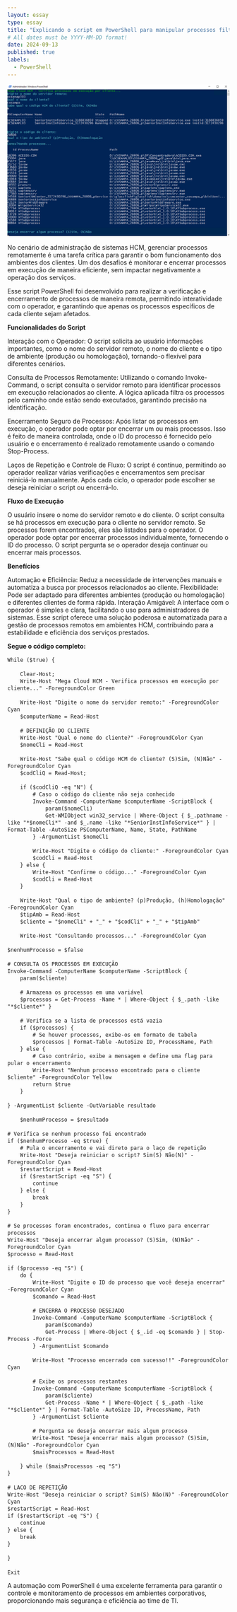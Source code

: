 ```yaml
---
layout: essay
type: essay
title: "Explicando o script em PowerShell para manipular processos filtrados por cliente"
# All dates must be YYYY-MM-DD format!
date: 2024-09-13
published: true
labels:
  - PowerShell
---
```


<img class="img-fluid" src="../img/consulta-processos.png">

No cenário de administração de sistemas HCM, gerenciar processos remotamente é uma tarefa crítica para garantir o bom funcionamento dos ambientes dos clientes. Um dos desafios é monitorar e encerrar processos em execução de maneira eficiente, sem impactar negativamente a operação dos serviços.

Esse script PowerShell foi desenvolvido para realizar a verificação e encerramento de processos de maneira remota, permitindo interatividade com o operador, e garantindo que apenas os processos específicos de cada cliente sejam afetados.

<b>Funcionalidades do Script</b>

Interação com o Operador: O script solicita ao usuário informações importantes, como o nome do servidor remoto, o nome do cliente e o tipo de ambiente (produção ou homologação), tornando-o flexível para diferentes cenários.

Consulta de Processos Remotamente: Utilizando o comando Invoke-Command, o script consulta o servidor remoto para identificar processos em execução relacionados ao cliente. A lógica aplicada filtra os processos pelo caminho onde estão sendo executados, garantindo precisão na identificação.

Encerramento Seguro de Processos: Após listar os processos em execução, o operador pode optar por encerrar um ou mais processos. Isso é feito de maneira controlada, onde o ID do processo é fornecido pelo usuário e o encerramento é realizado remotamente usando o comando Stop-Process.

Laços de Repetição e Controle de Fluxo: O script é contínuo, permitindo ao operador realizar várias verificações e encerramentos sem precisar reiniciá-lo manualmente. Após cada ciclo, o operador pode escolher se deseja reiniciar o script ou encerrá-lo.

<b>Fluxo de Execução</b>

O usuário insere o nome do servidor remoto e do cliente.
O script consulta se há processos em execução para o cliente no servidor remoto.
Se processos forem encontrados, eles são listados para o operador.
O operador pode optar por encerrar processos individualmente, fornecendo o ID do processo.
O script pergunta se o operador deseja continuar ou encerrar mais processos.

<b>Benefícios</b>

Automação e Eficiência: Reduz a necessidade de intervenções manuais e automatiza a busca por processos relacionados ao cliente.
Flexibilidade: Pode ser adaptado para diferentes ambientes (produção ou homologação) e diferentes clientes de forma rápida.
Interação Amigável: A interface com o operador é simples e clara, facilitando o uso para administradores de sistemas.
Esse script oferece uma solução poderosa e automatizada para a gestão de processos remotos em ambientes HCM, contribuindo para a estabilidade e eficiência dos serviços prestados.

<b>Segue o código completo:</b>
```
While ($true) {

    Clear-Host;
    Write-Host "Mega Cloud HCM - Verifica processos em execução por cliente..." -ForegroundColor Green

    Write-Host "Digite o nome do servidor remoto:" -ForegroundColor Cyan
    $computerName = Read-Host

    # DEFINIÇÃO DO CLIENTE
    Write-Host "Qual o nome do cliente?" -ForegroundColor Cyan
    $nomeCli = Read-Host

    Write-Host "Sabe qual o código HCM do cliente? (S)Sim, (N)Não" -ForegroundColor Cyan
    $codCliQ = Read-Host;

    if ($codCliQ -eq "N") {
        # Caso o código do cliente não seja conhecido
        Invoke-Command -ComputerName $computerName -ScriptBlock {
            param($nomeCli)
            Get-WMIObject win32_service | Where-Object { $_.pathname -like "*$nomeCli*" -and $_.name -like "*SeniorInstInfoService*" } | Format-Table -AutoSize PSComputerName, Name, State, PathName
        } -ArgumentList $nomeCli

        Write-Host "Digite o código do cliente:" -ForegroundColor Cyan
        $codCli = Read-Host
    } else {
        Write-Host "Confirme o código..." -ForegroundColor Cyan
        $codCli = Read-Host
    }

    Write-Host "Qual o tipo de ambiente? (p)Produção, (h)Homologação" -ForegroundColor Cyan
    $tipAmb = Read-Host
    $cliente = "$nomeCli" + "_" + "$codCli" + "_" + "$tipAmb"

    Write-Host "Consultando processos..." -ForegroundColor Cyan
    
$nenhumProcesso = $false

# CONSULTA OS PROCESSOS EM EXECUÇÃO
Invoke-Command -ComputerName $computerName -ScriptBlock {
    param($cliente)

    # Armazena os processos em uma variável
    $processos = Get-Process -Name * | Where-Object { $_.path -like "*$cliente*" }

    # Verifica se a lista de processos está vazia
    if ($processos) {
        # Se houver processos, exibe-os em formato de tabela
        $processos | Format-Table -AutoSize ID, ProcessName, Path
    } else {
        # Caso contrário, exibe a mensagem e define uma flag para pular o encerramento
        Write-Host "Nenhum processo encontrado para o cliente $cliente" -ForegroundColor Yellow
        return $true
    }

} -ArgumentList $cliente -OutVariable resultado

    $nenhumProcesso = $resultado

# Verifica se nenhum processo foi encontrado
if ($nenhumProcesso -eq $true) {
    # Pula o encerramento e vai direto para o laço de repetição
    Write-Host "Deseja reiniciar o script? Sim(S) Não(N)" -ForegroundColor Cyan
    $restartScript = Read-Host
    if ($restartScript -eq "S") {
        continue
    } else {
        break
    }
}

# Se processos foram encontrados, continua o fluxo para encerrar processos
Write-Host "Deseja encerrar algum processo? (S)Sim, (N)Não" -ForegroundColor Cyan
$processo = Read-Host

if ($processo -eq "S") {
    do {
        Write-Host "Digite o ID do processo que você deseja encerrar" -ForegroundColor Cyan
        $comando = Read-Host

        # ENCERRA O PROCESSO DESEJADO
        Invoke-Command -ComputerName $computerName -ScriptBlock {
            param($comando)
            Get-Process | Where-Object { $_.id -eq $comando } | Stop-Process -Force
        } -ArgumentList $comando

        Write-Host "Processo encerrado com sucesso!!" -ForegroundColor Cyan

        # Exibe os processos restantes
        Invoke-Command -ComputerName $computerName -ScriptBlock {
            param($cliente)
            Get-Process -Name * | Where-Object { $_.path -like "*$cliente*" } | Format-Table -AutoSize ID, ProcessName, Path
        } -ArgumentList $cliente

        # Pergunta se deseja encerrar mais algum processo
        Write-Host "Deseja encerrar mais algum processo? (S)Sim, (N)Não" -ForegroundColor Cyan
        $maisProcessos = Read-Host

    } while ($maisProcessos -eq "S")
}

# LACO DE REPETIÇÃO
Write-Host "Deseja reiniciar o script? Sim(S) Não(N)" -ForegroundColor Cyan
$restartScript = Read-Host
if ($restartScript -eq "S") {
    continue
} else {
    break
}

}

Exit

```

A automação com PowerShell é uma excelente ferramenta para garantir o controle e monitoramento de processos em ambientes corporativos, proporcionando mais segurança e eficiência ao time de TI.
